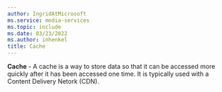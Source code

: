 ```yaml
---
author: IngridAtMicrosoft
ms.service: media-services
ms.topic: include
ms.date: 03/23/2022
ms.author: inhenkel
title: Cache
---
```


**Cache** - A cache is a way to store data so that it can be accessed more quickly after it has been accessed one time.  It is typically used with a Content Delivery Netork (CDN).
